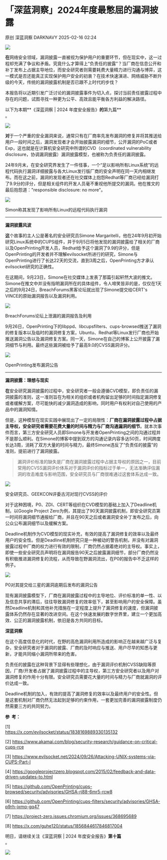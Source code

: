 #  「深蓝洞察」2024年度最憋屈的漏洞披露   
原创 深蓝洞察  DARKNAVY   2025-02-16 02:24  
  
![](https://mmbiz.qpic.cn/sz_mmbiz_png/6aFicjrXnvggJOTO1cSAE3iaG1OqQ5GSwVQ1a006GkxUAwHiaggOrGxiaNYK7QNGJbDemERS8MRYw5pljRNg1HpPPg/640?wx_fmt=png "")  
[](https://mp.weixin.qq.com/s?__biz=MzkyMjM5MTk3NQ==&mid=2247487075&idx=1&sn=4ac0bd8231adc491f7a3bda34c5286dc&scene=21#wechat_redirect)  
  
  
**在**网络安全领域，漏洞披露一直被视为保护用户的重要环节，但在现实中，这一过程却充满了争议和矛盾。究竟什么才算得上“负责任的披露”？当厂商在信息公开和补丁发布上占据主导地位，而安全研究者则需要耗费大量精力进行沟通与博弈，这一模式是否还能真正实现保护用户安全的初衷？在技术快速演进、网络威胁不断升级的今天，传统的漏洞披露机制是否已跟不上时代的步伐？  
  
本报告将以近期引发广泛讨论的漏洞披露事件为切入点，探讨当前责任披露过程中存在的问题，试图寻找一种更为公平、高效且能平衡各方利益的解决路径。  
  
以下为本期**《深蓝洞察 | 2024 年度安全报告》**的**第九篇**  
。  
  
  
![](https://mmbiz.qpic.cn/sz_mmbiz_png/6aFicjrXnvggJOTO1cSAE3iaG1OqQ5GSwV3q0Ejh6D8iaW5r7xDlMIE6WzzXJfQIKoicegGpzIARDDsD1Z6dibKPL1g/640?wx_fmt=png "")  
  
  
**对**于一个严重的安全漏洞来说，通常只有在厂商率先发布漏洞的修复并将其推送给用户一段时间之后，漏洞发现者才会开始披露漏洞的细节，公开漏洞的PoC或者Exp，这也就是在计算机安全研究中所谓的CVD（coordinated vulnerability disclosure，协调漏洞披露）漏洞披露模型，也被称为负责任的漏洞披露。  
  
24年9月末，在安全研究界发生了一件怪事，一个“足以影响所有Linux系统”的远程代码执行漏洞详细披露与各大Linux发行版厂商的安全声明在同一天内相继发布。而在这之前，漏洞的发现者还在社交媒体上抱怨Redhat等厂商已经给漏洞打了9.9分的评分，但是相关组件的开发人员毫不重视他所提交的漏洞。他在推文的最后抱怨道："responsible disclosure: no more"。  
  
![](https://mmbiz.qpic.cn/sz_mmbiz_png/6aFicjrXnvgh7UORFicKxvM5WVYBqDf1pm83QYzKlNpYoIn4GFXiaTibWPDlgc1me4eqicNGKO8oWs0BzYKqJMreLHw/640?wx_fmt=png "")  
  
Simon称其发现了影响所有Linux的远程代码执行漏洞  
  
  
****  
**漏洞披露风波**  
  
  
**这**个故事的主人公是著名的安全研究员Simone Margaritelli，他在24年9月初开始研究Linux系统中的CUPS组件，并于9月5日将他发现的漏洞披露给了相关的厂商以及OpenPrinting开发人员，Redhat给予这个漏洞了9.9的评分，但是OpenPrinting的开发者并不理解evilsocket所进行的研究，Simone与OpenPrinting进行了长达22天的交流，直到3周之后，OpenPrinting方才承认evilsocket研究的正确性。  
  
在这期间，9月23日，Simone在社交媒体上发表了那篇引起轩然大波的推文。Simone在推文中并没有指明漏洞所在的具体组件，令人啼笑皆非的是，仅仅在1天之后的9月24日，BreachForums黑客论坛就出现了Simone提交给CERT's VINCE的原始漏洞报告以及漏洞利用。  
  
![](https://mmbiz.qpic.cn/sz_mmbiz_png/6aFicjrXnvgh7UORFicKxvM5WVYBqDf1pmicNia69plkbfYohAzUhrYbFiat4suCpseL8wP2y5ib8PiaHEJaKyWZxiaHVQ/640?wx_fmt=png "")  
  
BreachForums论坛上泄漏的漏洞报告及利用  
  
9月26日，OpenPrinting下的libppd、libcupsfilters、cups-browsed推送了漏洞的修复版本以及临时的漏洞修复方案，Ubuntu、Redhat等Linux发行厂商也开始推送漏洞公告以及漏洞修复方案。同一天，Simone在自己的博客上公开披露了漏洞细节与利用。最终这些漏洞被给予了最高9.0的CVSS漏洞评分。  
  
![](https://mmbiz.qpic.cn/sz_mmbiz_png/6aFicjrXnvgh7UORFicKxvM5WVYBqDf1pmbARbUmVxIK2LRToyT3a1Wf26F9TCd9AC1dFBAP1yMJBRhnnqNCibsMA/640?wx_fmt=png "")  
  
OpenPrinting发布漏洞公告  
  
  
****  
**漏洞披露：理想与现实**  
  
  
**在**安全研究漏洞披露的过程中，安全研究者一般会遵循CVD模型，即负责任的漏洞披露的准则，这一准则旨在为相关的组织或者机构留出足够的时间指定漏洞修复或者缓解方案，尽可能快的减少漏洞造成的影响，同时用户有权利对自己使用的产品中的漏洞知情。  
  
但是，这种模型在现实实践中展现出了一定的局限性：**厂商在漏洞披露过程中占据主导权，安全研究者需要花费大量的时间与精力与厂商沟通漏洞的细节**。就本次事件而言，第三方安全研究人员即Simone与开发者OpenPrinting之间的沟通过程并不是那么顺利。在Simone的博客中提到双方的沟通记录内容多达50页，时间跨度长达3周，消耗了双方大量的时间与精力，最终Simone违反了“负责任的披露”的准则，提前进行了漏洞披露。  
> 漏洞评价标准的缺失是厂商在漏洞披露过程中占据主导权的原因之一，目前常用的CVSS漏洞评价体系对于漏洞评价的指标过于单一，无法准确评估漏洞的攻击难度与影响范围，安全研究员与厂商很难通过这套体系达成一致。  
  
  
![](https://mmbiz.qpic.cn/sz_mmbiz_png/6aFicjrXnvggzagcWBK9XW5hHn0Eh9VrvicdCuiaegYkmibYftvEm2ZpMMnXMOLzYopibjPdJgxzhib7yHxHnB8Zbhrg/640?wx_fmt=png "")  
  
安全研究员、GEEKCON评委古河对现行CVSS的评价  
  
对于这种困境，P0、ZDI、CERT等组织在CVD模型的基础上加入了Deadline机制，以Google Project Zero为例，其提出了90天漏洞披露机制，即安全研究员第一时间将漏洞细节通报给厂商，并且在90天之后或者漏洞安全补丁发布之后，向公众公布漏洞细节以及缓解方案。  
  
Deadline机制作为CVD模型的现实补充，有效的提高了漏洞修复的效率以及最终用户的安全性。但是Deadline机制终究只是一种被动的警告机制，并没有对漏洞披露过程中厂商的权力进行有效的限制，厂商仍然占据着绝对的主导权。事实上，即使一些安全研究员声明将在漏洞报告90天之后披露漏洞细节，部分厂商仍然没有积极推进漏洞修复的流程，从而导致在野漏洞流出，在P0的报告中不乏这样的例子。  
  
![](https://mmbiz.qpic.cn/sz_mmbiz_png/6aFicjrXnvgh7UORFicKxvM5WVYBqDf1pmJjP2ye47eH9T8bEmAfTr0SDwCgVzOSES7iaKeWJOCnLRz3KicKMILiaHA/640?wx_fmt=png "")  
  
P0对其提交给三星的漏洞逾期后发布的漏洞公告  
  
现有漏洞披露模型下，厂商在漏洞披露过程中的主导地位、评价标准的单一性、以及信息共享的滞后，往往导致漏洞修复的效率低下，甚至影响用户的安全保障。虽然Deadline机制和其他补充措施在一定程度上提升了漏洞修复的速度，但漏洞披露体系仍然存在显著的改进空间。在这个快速发展的数字世界里，建立一个更加高效、公正的漏洞披露机制，依旧是各方共同的目标。  
  
  
**深蓝洞察**  
  
  
  
在这个高度信息化的时代，在野的高危漏洞利用所造成的影响正在越来越广泛与复杂，安全研究者对于漏洞的披露、厂商的及时响应与推送、用户尽早的知悉与更新，才能共同缩小漏洞所带来的危害。  
  
负责任的披露在这种背景下显得有些理想化，由于漏洞评价机制CVSS缺陷等原因，厂商/开发者占据了漏洞披露过程中的主导权，第三方安全研究者以及用户对漏洞修复的作用十分有限。安全研究员需要花大量的时间与精力与厂商就漏洞的评价达成一致。  
  
Deadline机制的加入，有效的提高了漏洞修复的效率以及最终用户的安全性。但是这套机制对厂商仍然无法起到足够的约束作用，一套更加完善的漏洞披露制度仍然需要三方的共同努力。  
  
  
**参  考：**  
  
[1]   
https://x.com/evilsocket/status/1838169889330135132  
  
[2] https://www.akamai.com/blog/security-research/guidance-on-critical-cups-rce  
  
[3] https://www.evilsocket.net/2024/09/26/Attacking-UNIX-systems-via-CUPS-Part-I  
  
[4] https://googleprojectzero.blogspot.com/2015/02/feedback-and-data-driven-updates-to.html  
  
[5] https://github.com/OpenPrinting/cups-browsed/security/advisories/GHSA-rj88-6mr5-rcw8  
  
[6] https://github.com/OpenPrinting/cups-filters/security/advisories/GHSA-p9rh-jxmq-gq47  
  
[7] https://project-zero.issues.chromium.org/issues/368695689  
  
[8] https://x.com/guhe120/status/1856844617846817004  
  
  
  
明日，请继续关注《深蓝洞察 | 2024 年度安全报告》**第十篇**  
。  
  
  
[](https://mp.weixin.qq.com/s?__biz=Mzk0NzQ5MDYyNw==&mid=2247486978&idx=1&sn=858cee48fafc087c8fe6fd5829ac30f5&scene=21#wechat_redirect)  
  
  
  
![](https://mmbiz.qpic.cn/sz_mmbiz_png/6aFicjrXnvggJOTO1cSAE3iaG1OqQ5GSwVQoUasJteJvUgq47EH05Khe85sn2wDESqibTglc8UXcy8KTxL7ic9HSJg/640?wx_fmt=png "")  
  
  
